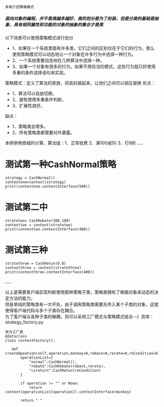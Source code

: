 `本章介绍策略模式`
##### 面向对象的编程，并不是类越多越好，类的划分是为了封装，但是分类的基础是抽象，具有相同属性和功能的对象的抽象的集合才是类

以下场景可以使用策略模式进行划分
 - 1、如果在一个系统里面有许多类，它们之间的区别仅在于它们的行为，那么使用策略模式可以动态地让一个对象在许多行为中选择一种行为。 
 - 2、一个系统需要动态地在几种算法中选择一种。 
 - 3、如果一个对象有很多的行为，如果不用恰当的模式，这些行为就只好使用多重的条件选择语句来实现。
 
 策略模式：定义了算法的家族，将其封装起来，让他们之间可以相互替换
 优点：
  - 1、算法可以自由切换。 
  - 2、避免使用多重条件判断。 
  - 3、扩展性良好。
  
  缺点：
  
  - 1、策略类会增多。 
  - 2、所有策略类都需要对外暴露。
  
  
  本例举例商城的计算，算法组：1、正常收费 2、满100减50 3、打8折
  、、、
  
# 测试第一种CashNormal策略
    strategy = CashNormal()
    contextone=context(strategy)
    print(contextone.contextInterface(500))

# 测试第二中
    stratetwo= CashRebate(300,100)
    contexttwo = context(stratetwo)
    print(contexttwo.contextInterface(400))

# 测试第三种
    stratethree = CashRetun(0.8)
    contextthree = context(stratethree)
    print(contextthree.contextInterface(400))
  、、、
  
  以上是需要客户端实现判断使用那种策略子类，策略类拥有了根据对象来动态的决定方法的能力。<br>
  但是单纯的策略类有一大坏处，由于调用策略类需要先传入某个子类的对象，这就使得客户端代码与多个子类存在耦合。
  <br>为了客户端与各种子类的解耦，则可以采用工厂模式与策略模式结合--》具体：strategy_factory.py
  
 ```
 改为工厂类
@dataclass
class contextFactory():

    def createOpeation(self,operation,monkey=0,reback=0,rerate=0,reCondition=0):
        operationList={
            "normal":CashNormal(),
            "rebate":CashRebate(reback,rerate),
            "csreturn":CashRetun(reCondition)
        }

        if operation != "" or None:
            return context(operationList[operation]).contextInterface(monkey)

        return " "
```